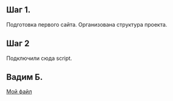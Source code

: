 ## Шаг 1.
Подготовка первого сайта. Организована структура проекта.

## Шаг 2
Подключили сюда script.

## Вадим Б.

[Мой файл](commands_vadimbilchich)
